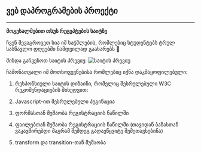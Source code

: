 ## ვებ დაპროგრამების პროექტი

---

**მოგესალმებით თსუს რეცეპტების საიტზე**

ჩვენ შევაგროვეთ სია იმ საჭმლების, რომლებიც სტუდენტებს ტრულ სასწავლო დღეებში ნამდვილად გაახარებს 🥰

მინდა გაჩვენოთ საიტის პრევიუ:
![საიტის პრევიუ](showcase.gif)

ჩამონათვალი იმ მოთხოვევნებისა რომლებიც იქნა დაკმაყოფილებული:

1. რესპონსიული საიტის დიზაინი, რომელიც შესრულებული W3C რეკომენდაციების მიხედვით:
2. Javascript-ით შესრულებული პეგინაცია

3. ფორმასთან მუშაობა რეგისტრაციის ნაწილში
4. ფაილებთან მუშაობა რეგისტრაციის ნაწილში (თავიდან ბაზასთან ვაკავშირებდი მაგრამ შემდეგ გადავწყვიტე შემეთავსებინა)
5. transform და transition-თან მუშაობა
